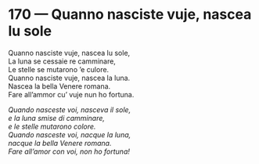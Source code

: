 # 170 — Quanno nasciste vuje, nascea lu sole

Quanno nasciste vuje, nascea lu sole,  
La luna se cessaie re camminare,  
Le stelle se mutarono ’e culore.  
Quanno nasciste vuje, nascea la luna.  
Nascea la bella Venere romana.  
Fare all’ammor cu’ vuje nun ho fortuna.

_Quando nasceste voi, nasceva il sole,  
e la luna smise di camminare,  
e le stelle mutarono colore.  
Quando nasceste voi, nacque la luna,  
nacque la bella Venere romana.  
Fare all’amor con voi, non ho fortuna!_

